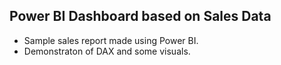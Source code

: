 ## Power BI Dashboard based on Sales Data
- Sample sales report made using Power BI.
- Demonstraton of DAX and some visuals.
